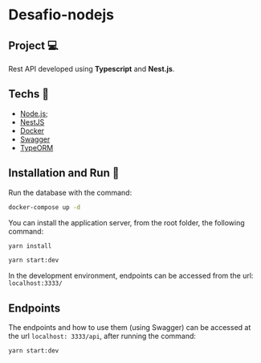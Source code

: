 # Desafio-nodejs

## Project 💻

Rest API developed using **Typescript** and **Nest.js**.

## Techs :rocket:

- [Node.js](https://nodejs.org/en/);
- [NestJS](https://nestjs.com/)
- [Docker](https://www.docker.com/)
- [Swagger](https://docs.nestjs.com/openapi/introduction)
- [TypeORM](https://typeorm.io/#/)



## Installation and Run :wrench:
Run the database with the command:
```sh
docker-compose up -d
```

You can install the application server, from the root folder, the following command:

```sh
yarn install
```

```sh
yarn start:dev
```

In the development environment, endpoints can be accessed from the url: `localhost:3333/`


## Endpoints
The endpoints and how to use them (using Swagger) can be accessed at the url `localhost: 3333/api`, after running the command:
```sh
yarn start:dev
```
